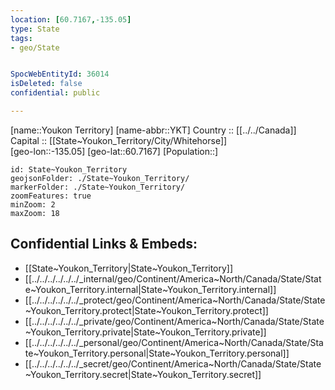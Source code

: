 ```yaml
---
location: [60.7167,-135.05] 
type: State
tags:
- geo/State


SpocWebEntityId: 36014
isDeleted: false
confidential: public

---
```

[name::Youkon Territory] 
[name-abbr::YKT] 
Country :: [[../../Canada]]  
Capital :: [[State~Youkon_Territory/City/Whitehorse]]  
[geo-lon::-135.05] 
[geo-lat::60.7167] 
[Population::] 



```leaflet
id: State~Youkon_Territory
geojsonFolder: ./State~Youkon_Territory/
markerFolder: ./State~Youkon_Territory/
zoomFeatures: true 
minZoom: 2 
maxZoom: 18
```


## Confidential Links & Embeds: 
- [[State~Youkon_Territory|State~Youkon_Territory]]  
- [[../../../../../../_internal/geo/Continent/America~North/Canada/State/State~Youkon_Territory.internal|State~Youkon_Territory.internal]] 
- [[../../../../../../_protect/geo/Continent/America~North/Canada/State/State~Youkon_Territory.protect|State~Youkon_Territory.protect]] 
- [[../../../../../../_private/geo/Continent/America~North/Canada/State/State~Youkon_Territory.private|State~Youkon_Territory.private]] 
- [[../../../../../../_personal/geo/Continent/America~North/Canada/State/State~Youkon_Territory.personal|State~Youkon_Territory.personal]] 
- [[../../../../../../_secret/geo/Continent/America~North/Canada/State/State~Youkon_Territory.secret|State~Youkon_Territory.secret]] 
